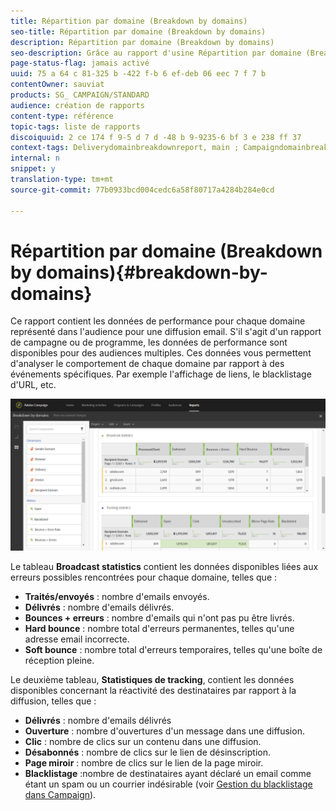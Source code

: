 ```yaml
---
title: Répartition par domaine (Breakdown by domains)
seo-title: Répartition par domaine (Breakdown by domains)
description: Répartition par domaine (Breakdown by domains)
seo-description: Grâce au rapport d'usine Répartition par domaine (Breakdown by domains), découvrez les données de performance de vos diffusions selon chaque domaine de votre client.
page-status-flag: jamais activé
uuid: 75 a 64 c 81-325 b -422 f-b 6 ef-deb 06 eec 7 f 7 b
contentOwner: sauviat
products: SG_ CAMPAIGN/STANDARD
audience: création de rapports
content-type: référence
topic-tags: liste de rapports
discoiquuid: 2 ce 174 f 9-5 d 7 d -48 b 9-9235-6 bf 3 e 238 ff 37
context-tags: Deliverydomainbreakdownreport, main ; Campaigndomainbreakdownreport, main ; Programdomainbreakdownreport, main
internal: n
snippet: y
translation-type: tm+mt
source-git-commit: 77b0933bcd004cedc6a58f80717a4284b284e0cd

---
```



# Répartition par domaine (Breakdown by domains){#breakdown-by-domains}

Ce rapport contient les données de performance pour chaque domaine représenté dans l'audience pour une diffusion email. S'il s'agit d'un rapport de campagne ou de programme, les données de performance sont disponibles pour des audiences multiples. Ces données vous permettent d'analyser le comportement de chaque domaine par rapport à des événements spécifiques. Par exemple l'affichage de liens, le blacklistage d'URL, etc.

![](assets/delivery_reports_6.png)

Le tableau **Broadcast statistics** contient les données disponibles liées aux erreurs possibles rencontrées pour chaque domaine, telles que :

* **Traités/envoyés** : nombre d'emails envoyés.
* **Délivrés** : nombre d'emails délivrés.
* **Bounces + erreurs** : nombre d'emails qui n'ont pas pu être livrés.
* **Hard bounce** : nombre total d'erreurs permanentes, telles qu'une adresse email incorrecte.
* **Soft bounce** : nombre total d'erreurs temporaires, telles qu'une boîte de réception pleine.

Le deuxième tableau, **Statistiques de tracking**, contient les données disponibles concernant la réactivité des destinataires par rapport à la diffusion, telles que :

* **Délivrés** : nombre d'emails délivrés
* **Ouverture** : nombre d'ouvertures d'un message dans une diffusion.
* **Clic** : nombre de clics sur un contenu dans une diffusion.
* **Désabonnés** : nombre de clics sur le lien de désinscription.
* **Page miroir** : nombre de clics sur le lien de la page miroir.
* **Blacklistage** :nombre de destinataires ayant déclaré un email comme étant un spam ou un courrier indésirable (voir [Gestion du blacklistage dans Campaign](../../audiences/using/about-opt-in-and-opt-out-in-campaign.md)).

